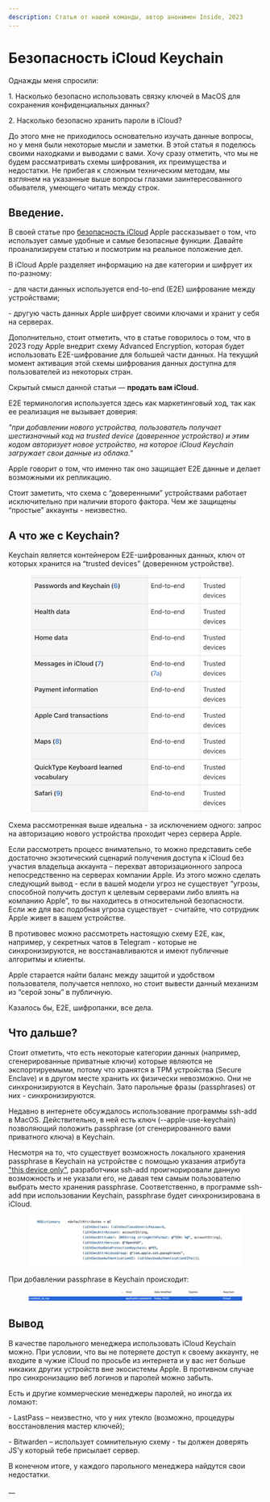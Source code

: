 ```yaml
---
description: Статья от нашей команды, автор анонимен Inside, 2023
---
```


# Безопасность iCloud Keychain

Однажды меня спросили:

1\. Насколько безопасно использовать связку ключей в MacOS для сохранения конфиденциальных данных?

2\. Насколько безопасно хранить пароли в iCloud?

&#x20;До этого мне не приходилось основательно изучать данные вопросы, но у меня были некоторые мысли и заметки. В этой статья я поделюсь своими находками и выводами с вами. Хочу сразу отметить, что мы не будем рассматривать схемы шифрования, их преимущества и недостатки. Не прибегая к сложным техническим методам, мы взглянем на указанные выше вопросы глазами заинтересованного обывателя, умеющего читать между строк.

## Введение. <a href="#_u6lcojxvq3bg" id="_u6lcojxvq3bg"></a>

В своей статье про [безопасность iCloud](https://support.apple.com/en-us/HT202303) Apple рассказывает о том, что использует самые удобные и самые безопасные функции. Давайте проанализируем статью и посмотрим на реальное положение дел.

&#x20;В iCloud Apple разделяет информацию на две категории и шифрует их по-разному:

\-       для части данных используется end-to-end (E2E) шифрование между устройствами;

\-       другую часть данных Apple шифрует своими ключами и хранит у себя на серверах.

&#x20;Дополнительно, стоит отметить, что в статье говорилось о том, что в 2023 году Apple внедрит схему Advanced Encryption, которая будет использовать E2E-шифрование для большей части данных. На текущий момент активация этой схемы шифрования данных доступна для пользователей из некоторых стран.

&#x20;Скрытый смысл данной статьи — **продать вам iCloud.**

E2E терминология используется здесь как маркетинговый ход, так как ее реализация не вызывает доверия:

_"при добавлении нового устройства, пользователь получает шестизначный код на trusted device (доверенное устройство) и этим кодом авторизует новое устройство, на которое iCloud Keychain загружает свои данные из облака."_

Apple говорит о том, что именно так оно защищает E2E данные и делает возможными их репликацию.

Стоит заметить, что схема с “доверенными” устройствами работает исключительно при наличии второго фактора. Чем же защищены “простые” аккаунты - неизвестно.

## А что же с Keychain? <a href="#_30nu3gvu3vo9" id="_30nu3gvu3vo9"></a>

Keychain является контейнером E2E-шифрованных данных, ключ от которых хранится на “trusted devices” (доверенном устройстве).

<figure><img src="../.gitbook/assets/image (2).png" alt=""><figcaption></figcaption></figure>

Схема рассмотренная выше идеальна - за исключением одного: запрос на авторизацию нового устройства проходит через сервера Apple.

&#x20;Если рассмотреть процесс внимательно, то можно представить себе достаточно экзотический сценарий получения доступа к iCloud без участия владельца аккаунта – перехват авторизационного запроса непосредственно на серверах компании Apple. Из этого можно сделать следующий вывод - если в вашей модели угроз не существует “угрозы, способной получить доступ к целевым серверами либо влиять на компанию Apple”, то вы находитесь в относительной безопасности. Если же для вас подобная угроза существует - считайте, что сотрудник Apple живет в вашем устройстве.

В противовес можно рассмотреть настоящую схему E2E, как, например, у секретных чатов в Telegram - которые не синхронизируются, не восстанавливаются и имеют публичные алгоритмы и клиенты.

Apple старается найти баланс между защитой и удобством пользователя, получается неплохо, но стоит вывести данный механизм из “серой зоны” в публичную.

Казалось бы, E2E, шифропанки, все дела.

## Что дальше? <a href="#_nw7x4o1zitb7" id="_nw7x4o1zitb7"></a>

Стоит отметить, что есть некоторые категории данных (например, сгенерированные приватные ключи) которые являются не экспортируемыми, потому что хранятся в TPM устройства (Secure Enclave) и в другом месте хранить их физически невозможно. Они не синхронизируются в Keychain. Зато парольные фразы (passphrases) от них - синхронизируются.

Недавно в интернете обсуждалось использование программы ssh-add в MacOS. Действительно, в ней есть ключ (--apple-use-keychain) позволяющий положить passphrase (от сгенерированного вами приватного ключа) в Keychain.

Несмотря на то, что существует возможность локального хранения passphrase в Keychain на устройстве с помощью указания атрибута ["this device only"](https://developer.apple.com/documentation/security/ksecattraccessiblealwaysthisdeviceonly), разработчики ssh-add проигнорировали данную возможность и не указали его, не давая тем самым пользователю выбрать место хранения passphrase. Соответственно, в программе ssh-add при использовании Keychain, passphrase будет синхронизирована в iCloud.

<figure><img src="../.gitbook/assets/image (1) (3).png" alt=""><figcaption></figcaption></figure>

При добавлении passphrase в Keychain происходит:

<figure><img src="../.gitbook/assets/image.png" alt=""><figcaption></figcaption></figure>

## Вывод

В качестве парольного менеджера использовать iCloud Keychain можно. При условии, что вы не потеряете доступ к своему аккаунту, не входите в чужие iCloud по просьбе из интернета и у вас нет больше никаких других устройств вне экосистемы Apple. В противном случае про синхронизацию веб логинов и паролей можно забыть.

Есть и другие коммерческие менеджеры паролей, но иногда их ломают:

\-       LastPass – неизвестно, что у них утекло (возможно, процедуры восстановления мастер ключей);

\-       Bitwarden – использует сомнительную схему - ты должен доверять JS'у который тебе присылает сервер.

В конечном итоге, у каждого парольного менеджера найдутся свои недостатки.

__
